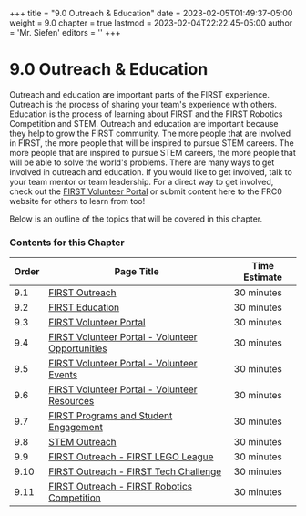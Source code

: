 +++
title = "9.0 Outreach & Education"
date = 2023-02-05T01:49:37-05:00
weight = 9.0
chapter = true
lastmod = 2023-02-04T22:22:45-05:00
author = 'Mr. Siefen'
editors = ''
+++

# 9.0 Outreach & Education

Outreach and education are important parts of the FIRST experience. Outreach is the process of sharing your team's experience with others. Education is the process of learning about FIRST and the FIRST Robotics Competition and STEM. Outreach and education are important because they help to grow the FIRST community. The more people that are involved in FIRST, the more people that will be inspired to pursue STEM careers. The more people that are inspired to pursue STEM careers, the more people that will be able to solve the world's problems. There are many ways to get involved in outreach and education. If you would like to get involved, talk to your team mentor or team leadership. For a direct way to get involved, check out the [FIRST Volunteer Portal](https://my.usfirst.org/volunteer/) or submit content here to the FRC0 website for others to learn from too!

Below is an outline of the topics that will be covered in this chapter.

### Contents for this Chapter

| Order | Page Title | Time Estimate |
| --- | --- | --- |
| 9.1 | [FIRST Outreach](/outreach_education/outreach) | 30 minutes |
| 9.2 | [FIRST Education](/outreach_education/education) | 30 minutes |
| 9.3 | [FIRST Volunteer Portal](/outreach_education/volunteer_portal) | 30 minutes |
| 9.4 | [FIRST Volunteer Portal - Volunteer Opportunities](/outreach_education/volunteer_portal_volunteer_opportunities) | 30 minutes |
| 9.5 | [FIRST Volunteer Portal - Volunteer Events](/outreach_education/volunteer_portal_volunteer_events) | 30 minutes |
| 9.6 | [FIRST Volunteer Portal - Volunteer Resources](/outreach_education/volunteer_portal_volunteer_resources) | 30 minutes |
| 9.7 | [FIRST Programs and Student Engagement](/outreach_education/programs_and_student_engagement) | 30 minutes |
| 9.8 | [STEM Outreach](/outreach_education/stem_outreach) | 30 minutes |
| 9.9 | [FIRST Outreach - FIRST LEGO League](/outreach_education/fll) | 30 minutes |
| 9.10 | [FIRST Outreach - FIRST Tech Challenge](/outreach_education/ftc) | 30 minutes |
| 9.11 | [FIRST Outreach - FIRST Robotics Competition](/outreach_education/frc) | 30 minutes |
